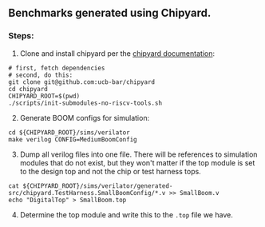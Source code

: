 ## Benchmarks generated using Chipyard. ##

### Steps: ###

1. Clone and install chipyard per the [chipyard documentation](https://chipyard.readthedocs.io/en/latest/Chipyard-Basics/Initial-Repo-Setup.html):

```
# first, fetch dependencies
# second, do this:
git clone git@github.com:ucb-bar/chipyard
cd chipyard
CHIPYARD_ROOT=$(pwd)
./scripts/init-submodules-no-riscv-tools.sh
```

2. Generate BOOM configs for simulation:

```
cd ${CHIPYARD_ROOT}/sims/verilator
make verilog CONFIG=MediumBoomConfig
```

3. Dump all verilog files into one file. There will be references to simulation modules that do not exist, but they won't matter if the top module is set to the design top and not the chip or test harness tops.

```
cat ${CHIPYARD_ROOT}/sims/verilator/generated-src/chipyard.TestHarness.SmallBoomConfig/*.v >> SmallBoom.v
echo "DigitalTop" > SmallBoom.top

```

4. Determine the top module and write this to the `.top` file we have.
